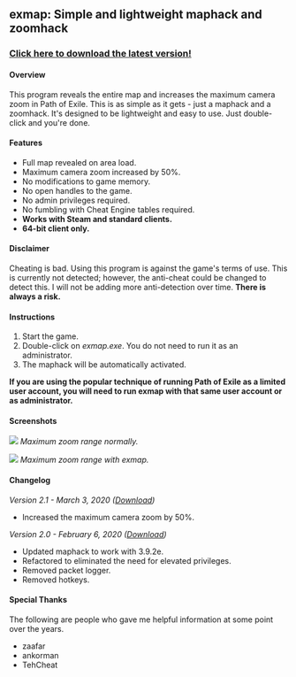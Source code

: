 ## exmap: Simple and lightweight maphack and zoomhack

### **[Click here to download the latest version!](#)**

#### Overview

This program reveals the entire map and increases the maximum camera zoom in Path of Exile. This is as simple as it gets - just a maphack and a zoomhack. It's designed to be lightweight and easy to use. Just double-click and you're done.

#### Features

- Full map revealed on area load.
- Maximum camera zoom increased by 50%.
- No modifications to game memory.
- No open handles to the game.
- No admin privileges required.
- No fumbling with Cheat Engine tables required.
- **Works with Steam and standard clients.**
- **64-bit client only.**

#### Disclaimer

Cheating is bad. Using this program is against the game's terms of use. This is currently not detected; however, the anti-cheat could be changed to detect this. I will not be adding more anti-detection over time. **There is always a risk.**

#### Instructions

1. Start the game.
2. Double-click on *exmap.exe*. You do not need to run it as an administrator.
3. The maphack will be automatically activated.

**If you are using the popular technique of running Path of Exile as a limited user account, you will need to run exmap with that same user account or as administrator.**

#### Screenshots

![](image.png)
*Maximum zoom range normally.*

![](image.png)
*Maximum zoom range with exmap.*

#### Changelog

*Version 2.1 - March 3, 2020 ([Download](#))*
- Increased the maximum camera zoom by 50%.

*Version 2.0 - February 6, 2020 ([Download](#))*
- Updated maphack to work with 3.9.2e.
- Refactored to eliminated the need for elevated privileges.
- Removed packet logger.
- Removed hotkeys.

#### Special Thanks

The following are people who gave me helpful information at some point over the years.

- zaafar
- ankorman
- TehCheat
